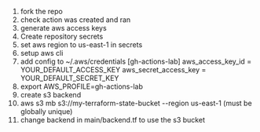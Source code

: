1. fork the repo
2. check action was created and ran
3. generate aws access keys
4. Create repository secrets
5. set aws region to us-east-1 in secrets 
5. setup aws cli
6. add config to ~/.aws/credentials 
[gh-actions-lab]
aws_access_key_id = YOUR_DEFAULT_ACCESS_KEY
aws_secret_access_key = YOUR_DEFAULT_SECRET_KEY
6. export AWS_PROFILE=gh-actions-lab
6. create s3 backend
7. aws s3 mb s3://my-terraform-state-bucket --region us-east-1 (must be globally unique)
8. change backend in main/backend.tf to use the s3 bucket
